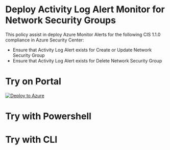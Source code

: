 <h1>Deploy Activity Log Alert Monitor for Network Security Groups </h1>

This policy assist in deploy Azure Monitor Alerts for the following CIS 1.1.0 compliance in Azure Security Center:
* Ensure that Activity Log Alert exists for Create or Update Network Security Group
* Ensure that Activity Log Alert exists for Delete Network Security Group

<h1>Try on Portal</h1>

[![Deploy to Azure](https://aka.ms/deploytoazurebutton)](https://portal.azure.com/#blade/Microsoft_Azure_Policy/CreatePolicyDefinitionBlade/uri/https%3A%2F%2Fraw.githubusercontent.com%2FAndrew-Coughlin-MSFT%2FAzure%2Fmaster%2FAzurePolicyExports%2FMonitoring%2Fdeploy-activity-log-alert-monitor-for-network-security-groups%2Fpolicy.json)

<h1>Try with Powershell</h1>


<h1>Try with CLI</h1>

